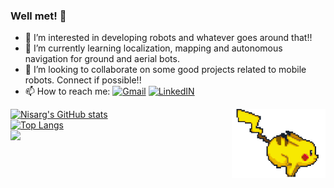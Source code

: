 ### Well met! 👋

- 👀 I’m interested in developing robots and whatever goes around that!!
- 🌱 I’m currently learning localization, mapping and autonomous navigation for ground and aerial bots.
- 💞️ I’m looking to collaborate on some good projects related to mobile robots. Connect if possible!!
- 📫 How to reach me:<be>
  <a target="_blank" href="mailto:nisargnileshpanchal@gmail.com">![Gmail](https://img.shields.io/badge/Gmail-D14836?style=for-the-badge&logo=gmail&logoColor=white)</a> [![LinkedIN](https://img.shields.io/badge/LinkedIn-0077B5?style=for-the-badge&logo=linkedin&logoColor=white)](https://www.linkedin.com/in/panchalnisarg/)<br>

<div style="float:right">
  <img src="https://github.com/Nisarg236/Nisarg236/blob/main/pikachu-running.gif" alt="Pikachu running" width="150"/>
</div>

[![Nisarg's GitHub stats](https://github-readme-stats.vercel.app/api?username=Nisarg236&hide=contribs,prs)](https://github.com/Nisarg236/readme-stats) <br>
[![Top Langs](https://github-readme-stats.vercel.app/api/top-langs/?username=Nisarg236&layout=compact)](https://github.com/Nisarg236) <br>
![](https://komarev.com/ghpvc/?username=Nisarg236&style=plastic&label=Visitors)

